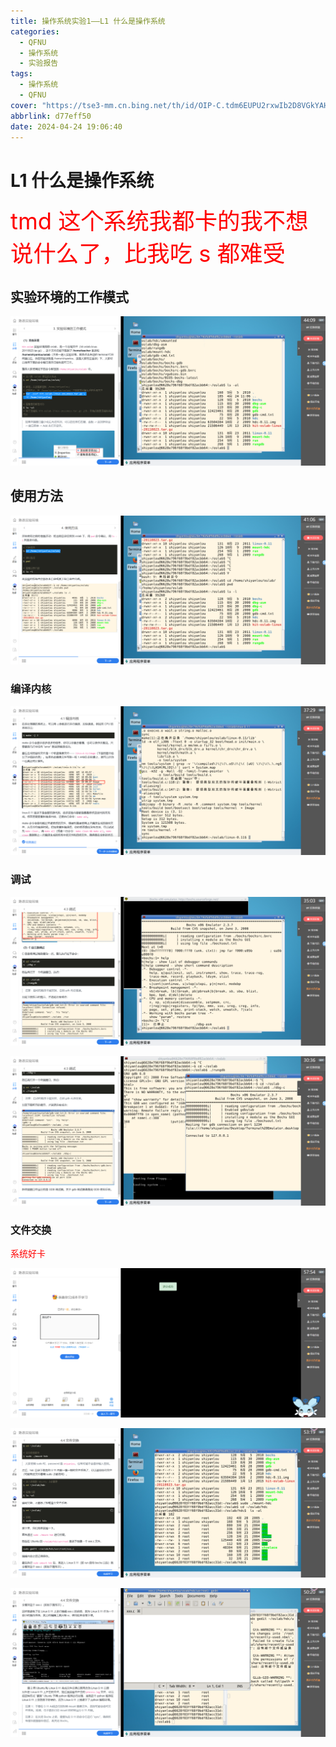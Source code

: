 ```yaml
---
title: 操作系统实验1——L1 什么是操作系统
categories:
  - QFNU
  - 操作系统
  - 实验报告
tags:
  - 操作系统
  - QFNU
cover: "https://tse3-mm.cn.bing.net/th/id/OIP-C.tdm6EUPU2rxwIb2D8VGkYAHaED?rs=1&pid=ImgDetMain"
abbrlink: d77eff50
date: 2024-04-24 19:06:40
---
```


# L1 什么是操作系统

<span style="color:#FF0000; font-size:2.6em;">tmd 这个系统我都卡的我不想说什么了，比我吃 s 都难受</span>

## 实验环境的工作模式

![image-20240424192200942](../img/OS/1/image-20240424192200942.png)

## 使用方法

![image-20240424192501385](../img/OS/1/image-20240424192501385.png)

### 编译内核

![image-20240424192833002](../img/OS/1/image-20240424192833002.png)

### 调试

![image-20240424193100258](../img/OS/1/image-20240424193100258.png)

![image-20240424193526575](../img/OS/1/image-20240424193526575.png)

### 文件交换

<span style="color:#FF0000;">系统好卡</span>

![image-20240424193809729](../img/OS/1/image-20240424193809729.png)

![image-20240424195000047](../img/OS/1/image-20240424195000047.png)

![image-20240424195238904](../img/OS/1/image-20240424195238904.png)
